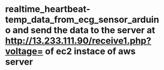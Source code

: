 # realtime_heartbeat-temp_data_from_ecg_sensor_arduino and send the data to the server at http://13.233.111.90/receive1.php?voltage=  of ec2 instace of aws server 
